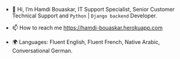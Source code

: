 - 👋 Hi, I’m Hamdi Bouaskar, IT Support Specialist, Senior Customer Technical Support and `Python` | `Django backend` Developer.

- 📫 How to reach me https://hamdi-bouaskar.herokuapp.com

- 🌍 Languages: Fluent English, Fluent French, Native Arabic, Conversational German.

<!---
IT-Support-L2/IT-Support-L2 is a ✨ special ✨ repository because its `README.md` (this file) appears on your GitHub profile.
You can click the Preview link to take a look at your changes.
--->
